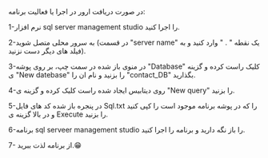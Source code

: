 در صورت دریافت ارور در اجرا یا فعالیت برنامه:

1-نرم افزار sql server management studio را اجرا کنید.

2-به سرور محلی متصل شوید (در قسمت "server name" یک نقطه " . " وارد کنید و به فیلد های دیگر دست نزنید).

3-در منوی باز شده در سمت چپ، بر روی پوشه "Database" کلیک راست کرده و گزینه ی "New datebase"  را بزنید و نام ان را "contact_DB" بگذارید.

4-روی دیتابیس ایجاد شده راست کلیک کرده و گزینه ی "New query" را بزنید.

5-در پنجره باز شده کد های فایل Sql.txt را که در پوشه برنامه موجود است را کپی کنید و در بالا گزینه ی Execute را بزنید.

6-برنامه sql serveer management studio را باز نگه دارید و برنامه را اجرا کنید.

7- از برنامه لذت ببرید.😁

